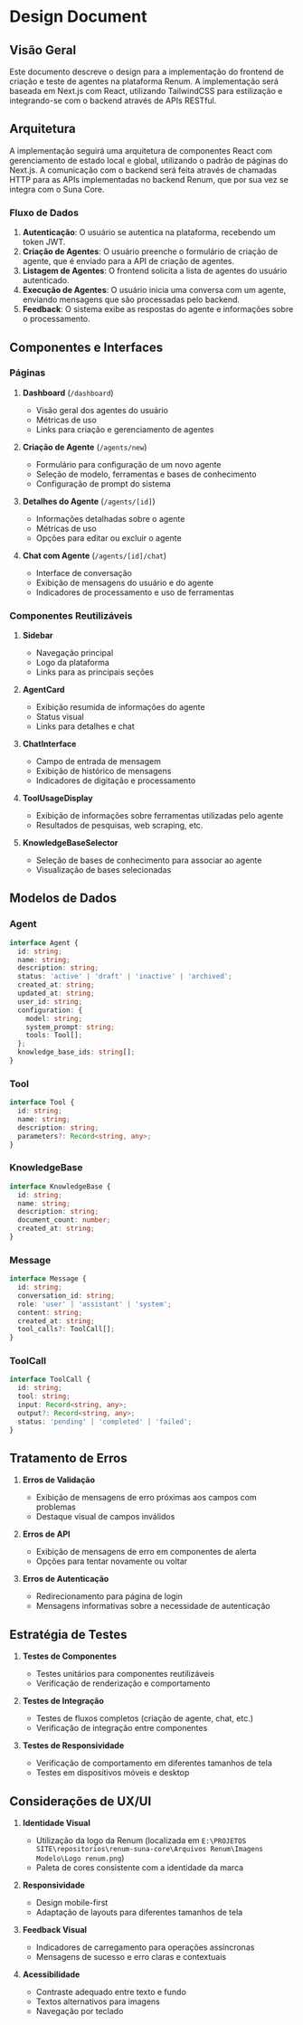 # Design Document

## Visão Geral

Este documento descreve o design para a implementação do frontend de criação e teste de agentes na plataforma Renum. A implementação será baseada em Next.js com React, utilizando TailwindCSS para estilização e integrando-se com o backend através de APIs RESTful.

## Arquitetura

A implementação seguirá uma arquitetura de componentes React com gerenciamento de estado local e global, utilizando o padrão de páginas do Next.js. A comunicação com o backend será feita através de chamadas HTTP para as APIs implementadas no backend Renum, que por sua vez se integra com o Suna Core.

### Fluxo de Dados

1. **Autenticação**: O usuário se autentica na plataforma, recebendo um token JWT.
2. **Criação de Agentes**: O usuário preenche o formulário de criação de agente, que é enviado para a API de criação de agentes.
3. **Listagem de Agentes**: O frontend solicita a lista de agentes do usuário autenticado.
4. **Execução de Agentes**: O usuário inicia uma conversa com um agente, enviando mensagens que são processadas pelo backend.
5. **Feedback**: O sistema exibe as respostas do agente e informações sobre o processamento.

## Componentes e Interfaces

### Páginas

1. **Dashboard** (`/dashboard`)
   - Visão geral dos agentes do usuário
   - Métricas de uso
   - Links para criação e gerenciamento de agentes

2. **Criação de Agente** (`/agents/new`)
   - Formulário para configuração de um novo agente
   - Seleção de modelo, ferramentas e bases de conhecimento
   - Configuração de prompt do sistema

3. **Detalhes do Agente** (`/agents/[id]`)
   - Informações detalhadas sobre o agente
   - Métricas de uso
   - Opções para editar ou excluir o agente

4. **Chat com Agente** (`/agents/[id]/chat`)
   - Interface de conversação
   - Exibição de mensagens do usuário e do agente
   - Indicadores de processamento e uso de ferramentas

### Componentes Reutilizáveis

1. **Sidebar**
   - Navegação principal
   - Logo da plataforma
   - Links para as principais seções

2. **AgentCard**
   - Exibição resumida de informações do agente
   - Status visual
   - Links para detalhes e chat

3. **ChatInterface**
   - Campo de entrada de mensagem
   - Exibição de histórico de mensagens
   - Indicadores de digitação e processamento

4. **ToolUsageDisplay**
   - Exibição de informações sobre ferramentas utilizadas pelo agente
   - Resultados de pesquisas, web scraping, etc.

5. **KnowledgeBaseSelector**
   - Seleção de bases de conhecimento para associar ao agente
   - Visualização de bases selecionadas

## Modelos de Dados

### Agent

```typescript
interface Agent {
  id: string;
  name: string;
  description: string;
  status: 'active' | 'draft' | 'inactive' | 'archived';
  created_at: string;
  updated_at: string;
  user_id: string;
  configuration: {
    model: string;
    system_prompt: string;
    tools: Tool[];
  };
  knowledge_base_ids: string[];
}
```

### Tool

```typescript
interface Tool {
  id: string;
  name: string;
  description: string;
  parameters?: Record<string, any>;
}
```

### KnowledgeBase

```typescript
interface KnowledgeBase {
  id: string;
  name: string;
  description: string;
  document_count: number;
  created_at: string;
}
```

### Message

```typescript
interface Message {
  id: string;
  conversation_id: string;
  role: 'user' | 'assistant' | 'system';
  content: string;
  created_at: string;
  tool_calls?: ToolCall[];
}
```

### ToolCall

```typescript
interface ToolCall {
  id: string;
  tool: string;
  input: Record<string, any>;
  output?: Record<string, any>;
  status: 'pending' | 'completed' | 'failed';
}
```

## Tratamento de Erros

1. **Erros de Validação**
   - Exibição de mensagens de erro próximas aos campos com problemas
   - Destaque visual de campos inválidos

2. **Erros de API**
   - Exibição de mensagens de erro em componentes de alerta
   - Opções para tentar novamente ou voltar

3. **Erros de Autenticação**
   - Redirecionamento para página de login
   - Mensagens informativas sobre a necessidade de autenticação

## Estratégia de Testes

1. **Testes de Componentes**
   - Testes unitários para componentes reutilizáveis
   - Verificação de renderização e comportamento

2. **Testes de Integração**
   - Testes de fluxos completos (criação de agente, chat, etc.)
   - Verificação de integração entre componentes

3. **Testes de Responsividade**
   - Verificação de comportamento em diferentes tamanhos de tela
   - Testes em dispositivos móveis e desktop

## Considerações de UX/UI

1. **Identidade Visual**
   - Utilização da logo da Renum (localizada em `E:\PROJETOS SITE\repositorios\renum-suna-core\Arquivos Renum\Imagens Modelo\Logo renum.png`)
   - Paleta de cores consistente com a identidade da marca

2. **Responsividade**
   - Design mobile-first
   - Adaptação de layouts para diferentes tamanhos de tela

3. **Feedback Visual**
   - Indicadores de carregamento para operações assíncronas
   - Mensagens de sucesso e erro claras e contextuais

4. **Acessibilidade**
   - Contraste adequado entre texto e fundo
   - Textos alternativos para imagens
   - Navegação por teclado